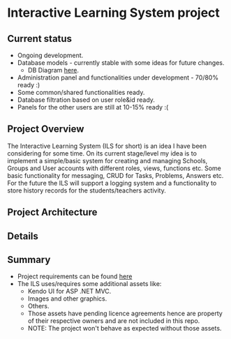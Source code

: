 # Interactive Learning System project

## Current status
  - Ongoing development.
  - Database models - currently stable with some ideas for future changes.
    - DB Diagram [here]().
  - Administration panel and functionalities under development - 70/80% ready :)
  - Some common/shared functionalities ready.
  - Database filtration based on user role&id ready.
  - Panels for the other users are still at 10-15% ready :(

## Project Overview
  The Interactive Learning System (ILS for short) is an idea I have been considering for some time. On its current stage/level my idea is to implement a simple/basic system for creating and managing Schools, Groups and User accounts with different roles, views, functions etc. Some basic functionality for messaging, CRUD for Tasks, Problems, Answers etc. 
  For the future the ILS will support a logging system and a functionality to store history records for the students/teachers activity.
  
## Project Architecture
  
## Details

## Summary
  - Project requirements can be found [here](https://github.com/TelerikAcademy/ASP.NET-MVC/tree/master/Final%20Project/2016)
  - The ILS uses/requires some additional assets like:
    - Kendo UI for ASP .NET MVC.
    - Images and other graphics.
    - Others.
    - Those assets have pending licence agreements hence are property of their respective owners and are not included in this repo.
    - NOTE: The project won't behave as expected without those assets.

